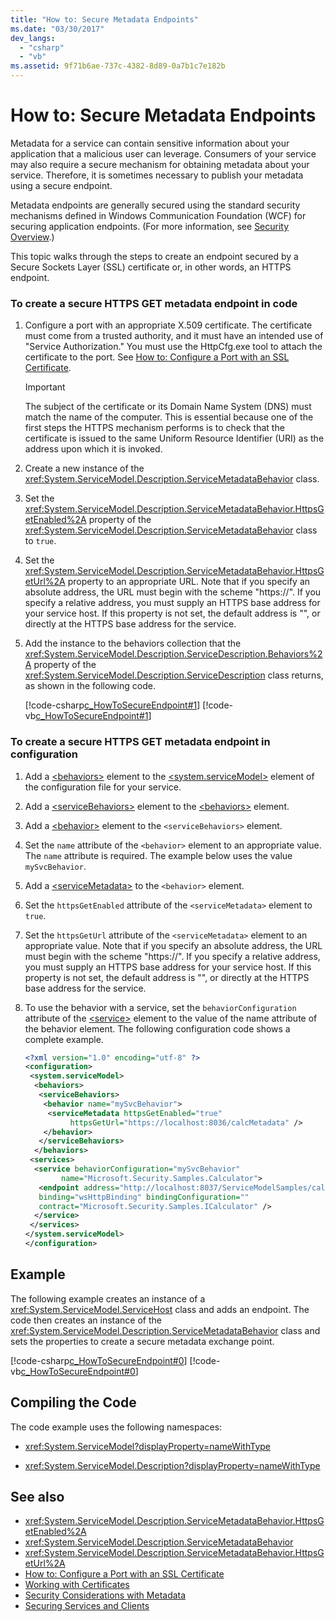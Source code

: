 ```yaml
---
title: "How to: Secure Metadata Endpoints"
ms.date: "03/30/2017"
dev_langs: 
  - "csharp"
  - "vb"
ms.assetid: 9f71b6ae-737c-4382-8d89-0a7b1c7e182b
---
```

# How to: Secure Metadata Endpoints
Metadata for a service can contain sensitive information about your application that a malicious user can leverage. Consumers of your service may also require a secure mechanism for obtaining metadata about your service. Therefore, it is sometimes necessary to publish your metadata using a secure endpoint.  
  
 Metadata endpoints are generally secured using the standard security mechanisms defined in Windows Communication Foundation (WCF) for securing application endpoints. (For more information, see [Security Overview](../../../../docs/framework/wcf/feature-details/security-overview.md).)  
  
 This topic walks through the steps to create an endpoint secured by a Secure Sockets Layer (SSL) certificate or, in other words, an HTTPS endpoint.  
  
### To create a secure HTTPS GET metadata endpoint in code  
  
1. Configure a port with an appropriate X.509 certificate. The certificate must come from a trusted authority, and it must have an intended use of "Service Authorization." You must use the HttpCfg.exe tool to attach the certificate to the port. See [How to: Configure a Port with an SSL Certificate](../../../../docs/framework/wcf/feature-details/how-to-configure-a-port-with-an-ssl-certificate.md).  
  
    > [!IMPORTANT]
    >  The subject of the certificate or its Domain Name System (DNS) must match the name of the computer. This is essential because one of the first steps the HTTPS mechanism performs is to check that the certificate is issued to the same Uniform Resource Identifier (URI) as the address upon which it is invoked.  
  
2. Create a new instance of the <xref:System.ServiceModel.Description.ServiceMetadataBehavior> class.  
  
3. Set the <xref:System.ServiceModel.Description.ServiceMetadataBehavior.HttpsGetEnabled%2A> property of the <xref:System.ServiceModel.Description.ServiceMetadataBehavior> class to `true`.  
  
4. Set the <xref:System.ServiceModel.Description.ServiceMetadataBehavior.HttpsGetUrl%2A> property to an appropriate URL. Note that if you specify an absolute address, the URL must begin with the scheme "https://". If you specify a relative address, you must supply an HTTPS base address for your service host. If this property is not set, the default address is "", or directly at the HTTPS base address for the service.  
  
5. Add the instance to the behaviors collection that the <xref:System.ServiceModel.Description.ServiceDescription.Behaviors%2A> property of the <xref:System.ServiceModel.Description.ServiceDescription> class returns, as shown in the following code.  
  
     [!code-csharp[c_HowToSecureEndpoint#1](../../../../samples/snippets/csharp/VS_Snippets_CFX/c_howtosecureendpoint/cs/source.cs#1)]
     [!code-vb[c_HowToSecureEndpoint#1](../../../../samples/snippets/visualbasic/VS_Snippets_CFX/c_howtosecureendpoint/vb/source.vb#1)]  
  
### To create a secure HTTPS GET metadata endpoint in configuration  
  
1. Add a [\<behaviors>](../../../../docs/framework/configure-apps/file-schema/wcf/behaviors.md) element to the [\<system.serviceModel>](../../../../docs/framework/configure-apps/file-schema/wcf/system-servicemodel.md) element of the configuration file for your service.  
  
2. Add a [\<serviceBehaviors>](../../../../docs/framework/configure-apps/file-schema/wcf/servicebehaviors.md) element to the [\<behaviors>](../../../../docs/framework/configure-apps/file-schema/wcf/behaviors.md) element.  
  
3. Add a [\<behavior>](../../../../docs/framework/configure-apps/file-schema/wcf/behavior-of-servicebehaviors.md) element to the `<serviceBehaviors>` element.  
  
4. Set the `name` attribute of the `<behavior>` element to an appropriate value. The `name` attribute is required. The example below uses the value `mySvcBehavior`.  
  
5. Add a [\<serviceMetadata>](../../../../docs/framework/configure-apps/file-schema/wcf/servicemetadata.md) to the `<behavior>` element.  
  
6. Set the `httpsGetEnabled` attribute of the `<serviceMetadata>` element to `true`.  
  
7. Set the `httpsGetUrl` attribute of the `<serviceMetadata>` element to an appropriate value. Note that if you specify an absolute address, the URL must begin with the scheme "https://". If you specify a relative address, you must supply an HTTPS base address for your service host. If this property is not set, the default address is "", or directly at the HTTPS base address for the service.  
  
8. To use the behavior with a service, set the `behaviorConfiguration` attribute of the [\<service>](../../../../docs/framework/configure-apps/file-schema/wcf/service.md) element to the value of the name attribute of the behavior element. The following configuration code shows a complete example.  
  
    ```xml  
    <?xml version="1.0" encoding="utf-8" ?>  
    <configuration>  
     <system.serviceModel>  
      <behaviors>  
       <serviceBehaviors>  
        <behavior name="mySvcBehavior">  
         <serviceMetadata httpsGetEnabled="true"   
              httpsGetUrl="https://localhost:8036/calcMetadata" />  
        </behavior>  
       </serviceBehaviors>  
      </behaviors>  
     <services>  
      <service behaviorConfiguration="mySvcBehavior"   
            name="Microsoft.Security.Samples.Calculator">  
       <endpoint address="http://localhost:8037/ServiceModelSamples/calculator"  
       binding="wsHttpBinding" bindingConfiguration=""     
       contract="Microsoft.Security.Samples.ICalculator" />  
      </service>  
     </services>  
    </system.serviceModel>  
    </configuration>  
    ```  
  
## Example  
 The following example creates an instance of a <xref:System.ServiceModel.ServiceHost> class and adds an endpoint. The code then creates an instance of the <xref:System.ServiceModel.Description.ServiceMetadataBehavior> class and sets the properties to create a secure metadata exchange point.  
  
 [!code-csharp[c_HowToSecureEndpoint#0](../../../../samples/snippets/csharp/VS_Snippets_CFX/c_howtosecureendpoint/cs/source.cs#0)]
 [!code-vb[c_HowToSecureEndpoint#0](../../../../samples/snippets/visualbasic/VS_Snippets_CFX/c_howtosecureendpoint/vb/source.vb#0)]  
  
## Compiling the Code  
 The code example uses the following namespaces:  
  
- <xref:System.ServiceModel?displayProperty=nameWithType>  
  
- <xref:System.ServiceModel.Description?displayProperty=nameWithType>  
  
## See also

- <xref:System.ServiceModel.Description.ServiceMetadataBehavior.HttpsGetEnabled%2A>
- <xref:System.ServiceModel.Description.ServiceMetadataBehavior>
- <xref:System.ServiceModel.Description.ServiceMetadataBehavior.HttpsGetUrl%2A>
- [How to: Configure a Port with an SSL Certificate](../../../../docs/framework/wcf/feature-details/how-to-configure-a-port-with-an-ssl-certificate.md)
- [Working with Certificates](../../../../docs/framework/wcf/feature-details/working-with-certificates.md)
- [Security Considerations with Metadata](../../../../docs/framework/wcf/feature-details/security-considerations-with-metadata.md)
- [Securing Services and Clients](../../../../docs/framework/wcf/feature-details/securing-services-and-clients.md)
